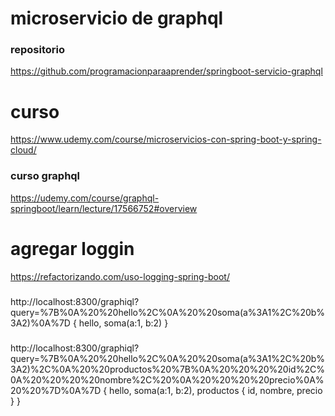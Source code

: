 # microservicio de graphql

### repositorio
https://github.com/programacionparaaprender/springboot-servicio-graphql

# curso
https://www.udemy.com/course/microservicios-con-spring-boot-y-spring-cloud/

### curso graphql
https://udemy.com/course/graphql-springboot/learn/lecture/17566752#overview

# agregar loggin
https://refactorizando.com/uso-logging-spring-boot/

###
http://localhost:8300/graphiql?query=%7B%0A%20%20hello%2C%0A%20%20soma(a%3A1%2C%20b%3A2)%0A%7D
{
  hello,
  soma(a:1, b:2)
}

###
http://localhost:8300/graphiql?query=%7B%0A%20%20hello%2C%0A%20%20soma(a%3A1%2C%20b%3A2)%2C%0A%20%20productos%20%7B%0A%20%20%20%20id%2C%0A%20%20%20%20nombre%2C%20%0A%20%20%20%20precio%0A%20%20%7D%0A%7D
{
  hello,
  soma(a:1, b:2),
  productos {
    id,
    nombre, 
    precio
  }
}